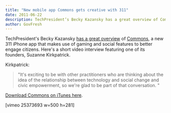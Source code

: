 ```yaml
---
title: "New mobile app Commons gets creative with 311"
date: 2011-06-22
description: TechPresident’s Becky Kazansky has a great overview of Commons, a new 311 iPhone app that makes use of gaming and social features to better engage citizens.
author: GovFresh
---
```


TechPresident's Becky Kazansky <a href="http://techpresident.com/blog-entry/meet-commons-mobile-social-gamification-311">has a great overview</a> of <a href="http://www.commonsthegame.com/">Commons</a>, a new 311 iPhone app that makes use of gaming and social features to better engage citizens. Here's a short video interview featuring one of its founders, Suzanne Kirkpatrick.

Kirkpatrick:

<blockquote>"It's exciting to be with other practitioners who are thinking about the idea of the relationship between technology and social change and civic empowerment, so we're glad to be part of that conversation. "</blockquote>

<a href="http://itunes.apple.com/us/app/commons/id442934699?mt=8&amp;ls=1">Download Commons on iTunes here</a>.


[vimeo 25373693 w=500 h=281]
